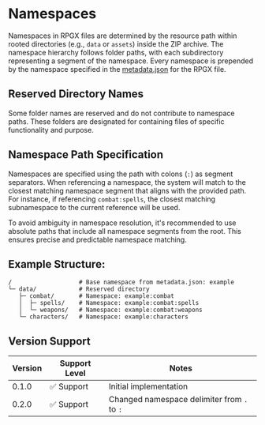 # Namespaces

Namespaces in RPGX files are determined by the resource path within rooted directories (e.g., `data` or `assets`) inside the ZIP archive. The namespace hierarchy follows folder paths, with each subdirectory representing a segment of the namespace. Every namespace is prepended by the namespace specified in the [metadata.json](./metadata.md) for the RPGX file.

## Reserved Directory Names

Some folder names are reserved and do not contribute to namespace paths. These folders are designated for containing files of specific functionality and purpose.

## Namespace Path Specification

Namespaces are specified using the path with colons (`:`) as segment separators. When referencing a namespace, the system will match to the closest matching namespace segment that aligns with the provided path. For instance, if referencing `combat:spells`, the closest matching subnamespace to the current reference will be used.

To avoid ambiguity in namespace resolution, it's recommended to use absolute paths that include all namespace segments from the root. This ensures precise and predictable namespace matching.

## Example Structure:

```plaintext
/                   # Base namespace from metadata.json: example
└─ data/            # Reserved directory
   ├─ combat/       # Namespace: example:combat
   │  ├─ spells/    # Namespace: example:combat:spells
   │  └─ weapons/   # Namespace: example:combat:weapons
   └─ characters/   # Namespace: example:characters
```

## Version Support

| Version | Support Level | Notes                                       |
| ------- | ------------- | ------------------------------------------- |
| 0.1.0   | ✅ Support    | Initial implementation                      |
| 0.2.0   | ✅ Support    | Changed namespace delimiter from `.` to `:` |
